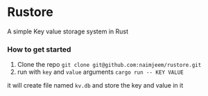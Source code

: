 # Rustore
A simple Key value storage system in Rust

### How to get started

1. Clone the repo `git clone git@github.com:naimjeem/rustore.git`
2. run with `key` and `value` arguments `cargo run -- KEY VALUE`


it will create file named `kv.db` and store the key and value in it